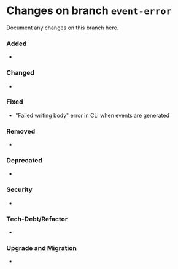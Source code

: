 # Changes on branch `event-error`
Document any changes on this branch here.
### Added
- 

### Changed
- 

### Fixed
- "Failed writing body" error in CLI when events are generated

### Removed
- 

### Deprecated
- 

### Security
- 

### Tech-Debt/Refactor
- 

### Upgrade and Migration
- 
